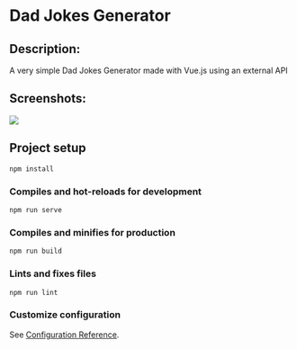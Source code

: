 # Dad Jokes Generator

## Description:
A very simple Dad Jokes Generator made with Vue.js using an external API 

## Screenshots:
<img src="https://snipboard.io/K1k0Ix.jpg">

## Project setup
```
npm install
```

### Compiles and hot-reloads for development
```
npm run serve
```

### Compiles and minifies for production
```
npm run build
```

### Lints and fixes files
```
npm run lint
```

### Customize configuration
See [Configuration Reference](https://cli.vuejs.org/config/).
